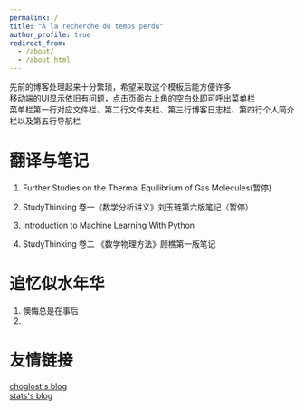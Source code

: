 ```yaml
---
permalink: /
title: "À la recherche du temps perdu"
author_profile: true
redirect_from: 
  - /about/
  - /about.html
---
```


先前的博客处理起来十分繁琐，希望采取这个模板后能方便许多  
移动端的UI显示依旧有问题，点击页面右上角的空白处即可呼出菜单栏  
菜单栏第一行对应文件栏、第二行文件夹栏、第三行博客日志栏、第四行个人简介栏以及第五行导航栏  

翻译与笔记
======
1. Further Studies on the Thermal Equilibrium of Gas Molecules(暂停)  

1. StudyThinking 卷一《数学分析讲义》刘玉琏第六版笔记（暂停）

1. Introduction to Machine Learning With Python

1. StudyThinking 卷二 《数学物理方法》顾樵第一版笔记



追忆似水年华
======
1. 懊悔总是在事后
1. 

友情链接
======
[choglost's blog](https://choglost.github.io/)  
[stats's blog](https://blogs.statsschools.top/)
